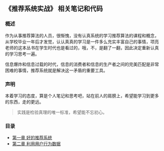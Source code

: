 ## 《推荐系统实战》 相关笔记和代码

### 概述
作为从事推荐算法的人员，很惭愧，没有认真系统的学习推荐算法的课程和概念，从学校毕业一年后才发觉，认认真真的学习是一件多么充实丰富自己的事情，项亮老师的这本丛书在学生时代也是看过的，哦，不，是翻了一翻，因此决定重新认真的学习思考一遍。

信息爆炸和信息过载的时代，信息的消费者和信息的生产者之间的完美匹配是非常困难的事情，推荐系统就是解决这一矛盾的重要工具。  


### 声明
本着学习的态度，算是个人笔记和思考吧，站在前人的肩膀上，希望能学习到更多的东西，走的更远。
> 实践是检验真理的唯一标准，希望能不忘初心。

### 目录
* [第一章 好的推荐系统](https://github.com/Roc-J/Recommendadtion_System/tree/master/Ch01)
* [第二章 利用用户行为数据](https://github.com/Roc-J/Recommendadtion_System/tree/master/Ch02)